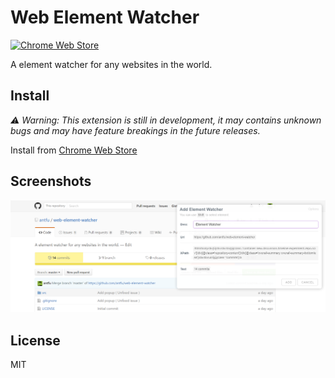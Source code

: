 # Web Element Watcher
[![Chrome Web Store](https://img.shields.io/chrome-web-store/v/nijeghmbfkeegaiihloeeknoidnajnlk.svg?style=flat-square)](https://chrome.google.com/webstore/detail/web-element-watcher/nijeghmbfkeegaiihloeeknoidnajnlk)

A element watcher for any websites in the world.

## Install

*⚠️ Warning: This extension is still in development,
it may contains unknown bugs and may have feature breakings
in the future releases.*

Install from [Chrome Web Store](https://chrome.google.com/webstore/detail/web-element-watcher/nijeghmbfkeegaiihloeeknoidnajnlk)

## Screenshots
![](screenshots/01.png)


## License
MIT
